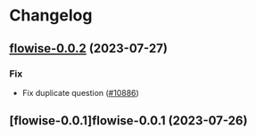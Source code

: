 # Changelog



## [flowise-0.0.2](https://github.com/truecharts/charts/compare/flowise-0.0.1...flowise-0.0.2) (2023-07-27)

### Fix

- Fix duplicate question ([#10886](https://github.com/truecharts/charts/issues/10886))
  
  


## [flowise-0.0.1]flowise-0.0.1 (2023-07-26)

